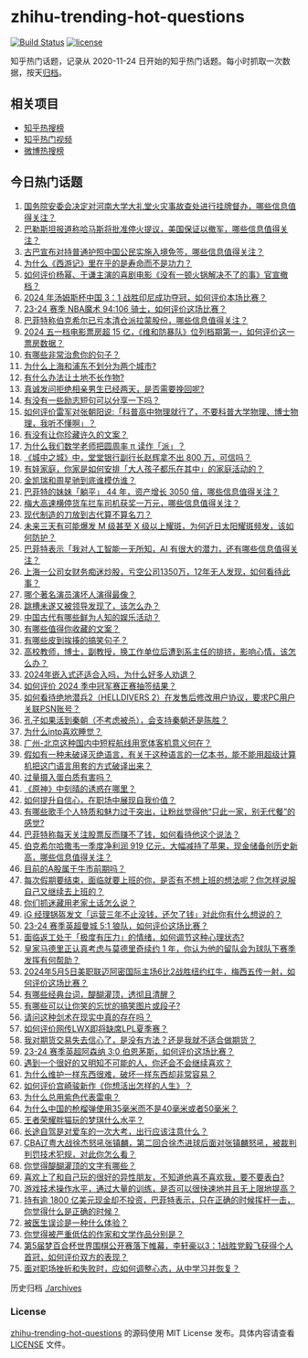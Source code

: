 # zhihu-trending-hot-questions

[![Build Status](https://github.com/justjavac/zhihu-trending-hot-questions/workflows/ci/badge.svg?branch=master)](https://github.com/justjavac/zhihu-trending-hot-questions/actions)
[![license](https://img.shields.io/github/license/justjavac/zhihu-trending-hot-questions)](https://github.com/justjavac/zhihu-trending-hot-questions/blob/master/LICENSE)

知乎热门话题，记录从 2020-11-24
日开始的知乎热门话题。每小时抓取一次数据，按天[归档](./archives)。

## 相关项目

- [知乎热搜榜](https://github.com/justjavac/zhihu-trending-top-search)
- [知乎热门视频](https://github.com/justjavac/zhihu-trending-hot-video)
- [微博热搜榜](https://github.com/justjavac/weibo-trending-hot-search)

## 今日热门话题

<!-- BEGIN -->
<!-- 最后更新时间 Mon May 06 2024 09:53:31 GMT+0800 (China Standard Time) -->

1. [国务院安委会决定对河南大学大礼堂火灾事故查处进行挂牌督办，哪些信息值得关注？](https://www.zhihu.com/question/655029722)
1. [巴勒斯坦报道称哈马斯将批准停火提议，美国保证以撤军，哪些信息值得关注？](https://www.zhihu.com/question/654959811)
1. [古巴宣布对持普通护照中国公民实施入境免签，哪些信息值得关注？](https://www.zhihu.com/question/655017737)
1. [为什么《西游记》里在乎的是寿命而不是功力？](https://www.zhihu.com/question/653099818)
1. [如何评价杨幂、于谦主演的喜剧电影《没有一顿火锅解决不了的事》官宣撤档？](https://www.zhihu.com/question/655032757)
1. [2024 年汤姆斯杯中国 3：1 战胜印尼成功夺冠，如何评价本场比赛？](https://www.zhihu.com/question/655064652)
1. [23-24 赛季 NBA魔术 94:106 骑士，如何评价这场比赛？](https://www.zhihu.com/question/655074579)
1. [巴菲特称伯克希尔已亏本清仓派拉蒙股份，哪些信息值得关注？](https://www.zhihu.com/question/655002672)
1. [2024 五一档电影票房超 15 亿，《维和防暴队》位列档期第一，如何评价这一票房数据？](https://www.zhihu.com/question/655062666)
1. [有哪些非常治愈你的句子？](https://www.zhihu.com/question/655070902)
1. [为什么上海和浦东不划分为两个城市?](https://www.zhihu.com/question/650569541)
1. [有什么办法让土地不长作物?](https://www.zhihu.com/question/654574691)
1. [真诚发问拒绝相亲男生已经两天，是否需要挽回呢?](https://www.zhihu.com/question/647286648)
1. [有没有一些励志短句可以分享一下吗？](https://www.zhihu.com/question/654891139)
1. [如何评价雷军对张朝阳说:「科普高中物理就行了，不要科普大学物理、博士物理，我听不懂啊」？](https://www.zhihu.com/question/654985250)
1. [有没有让你珍藏许久的文案？](https://www.zhihu.com/question/572855798)
1. [为什么我们数学老师把圆周率 π 读作「派」？](https://www.zhihu.com/question/29529981)
1. [《城中之城》中，堂堂银行副行长赵辉拿不出 800 万，可信吗？](https://www.zhihu.com/question/652919171)
1. [有娃家庭，你家是如何安排「大人孩子都乐在其中」的家庭活动的？](https://www.zhihu.com/question/653433992)
1. [金凯瑞和周星驰到底谁模仿谁？](https://www.zhihu.com/question/27546842)
1. [巴菲特的妹妹「躺平」 44 年，资产增长 3050 倍，哪些信息值得关注？](https://www.zhihu.com/question/654478226)
1. [梅大高速横停货车拦车司机获奖一万元，哪些信息值得关注？](https://www.zhihu.com/question/654935217)
1. [现代制造的刀放到古代算不算名刀？](https://www.zhihu.com/question/411561262)
1. [未来三天有可能爆发 M 级甚至 X 级以上耀斑，为何近日太阳耀斑频发，该如何防护？](https://www.zhihu.com/question/655053073)
1. [巴菲特表示「我对人工智能一无所知，AI 有很大的潜力，还有哪些信息值得关注？](https://www.zhihu.com/question/654980256)
1. [上海一公司女财务痴迷炒股，亏空公司1350万，12年无人发现，如何看待此事？](https://www.zhihu.com/question/654927138)
1. [哪个著名演员演坏人演得最像？](https://www.zhihu.com/question/477686710)
1. [跳槽未遂又被领导发现了，该怎么办？](https://www.zhihu.com/question/652234843)
1. [中国古代有哪些鲜为人知的娱乐活动？](https://www.zhihu.com/question/23068417)
1. [有哪些值得你收藏的文案？](https://www.zhihu.com/question/654931863)
1. [有哪些皮到挨揍的搞笑句子？](https://www.zhihu.com/question/653997392)
1. [高校教师，博士，副教授，换工作单位后遭到系主任的排挤，影响心情，该怎么办？](https://www.zhihu.com/question/653677487)
1. [2024年嵌入式还适合入吗，为什么好多人劝退？](https://www.zhihu.com/question/650467304)
1. [如何评价 2024 季中冠军赛正赛抽签结果？](https://www.zhihu.com/question/655055327)
1. [如何看待绝地潜兵2（HELLDIVERS 2）在发售后修改用户协议，要求PC用户关联PSN账号？](https://www.zhihu.com/question/654945800)
1. [孔子如果活到秦朝（不考虑被杀），会支持秦朝还是陈胜？](https://www.zhihu.com/question/652082334)
1. [为什么intp喜欢睡觉？](https://www.zhihu.com/question/507183959)
1. [广州-北京这种国内中短程航线用宽体客机意义何在？](https://www.zhihu.com/question/654941379)
1. [假如有一种未破译灭绝语言，有关于这种语言的一亿本书，能不能用超级计算机把这门语言用套的方式破译出来？](https://www.zhihu.com/question/654987954)
1. [过量摄入蛋白质有害吗？](https://www.zhihu.com/question/652870348)
1. [《原神》中刻晴的诱惑在哪里？](https://www.zhihu.com/question/654460114)
1. [如何提升自信心，在职场中展现自我价值？](https://www.zhihu.com/question/654842553)
1. [有哪些歌手个人特质和魅力过于突出，让粉丝觉得他“只此一家，别无代餐”的感觉?](https://www.zhihu.com/question/646966631)
1. [巴菲特称每天关注股票反而赚不了钱，如何看待他这个说法？](https://www.zhihu.com/question/654980686)
1. [伯克希尔哈撒韦一季度净利润 919 亿元，大幅减持了苹果，现金储备创历史新高，哪些信息值得关注？](https://www.zhihu.com/question/654974709)
1. [目前的A股属于牛市前期吗？](https://www.zhihu.com/question/654096155)
1. [每次假期要结束，面临就要上班的你，是否有不想上班的想法呢？你怎样说服自己又继续去上班的？](https://www.zhihu.com/question/654953812)
1. [你们抓迷藏用老家土话怎么说？](https://www.zhihu.com/question/650057060)
1. [iG 经理锅盔发文「运营三年不止没钱，还欠了钱」对此你有什么想说的？](https://www.zhihu.com/question/654368054)
1. [23-24 赛季英超曼城 5:1 狼队，如何评价这场比赛？](https://www.zhihu.com/question/654985312)
1. [面临返工处于「极度有压力」的情绪，如何调节这种心理状态?](https://www.zhihu.com/question/654470003)
1. [皇家马德里正认真考虑与莫德里奇续约 1 年，你认为他的留队会为球队下赛季发挥有何帮助？](https://www.zhihu.com/question/654784408)
1. [2024年5月5日美职联迈阿密国际主场6比2战胜纽约红牛，梅西五传一射，如何评价这场比赛？](https://www.zhihu.com/question/655012967)
1. [有哪些经典台词，醍醐灌顶，透彻且清醒？](https://www.zhihu.com/question/654481002)
1. [有哪些可以让你笑的忘忧的搞笑图片或段子?](https://www.zhihu.com/question/629232862)
1. [请问这种剑术在现实中真的存在吗？](https://www.zhihu.com/question/654949363)
1. [如何评价网传LWX即将缺席LPL夏季赛？](https://www.zhihu.com/question/654898800)
1. [我对期货交易失去信心了，是没有方法？还是我就不适合做期货？](https://www.zhihu.com/question/607628138)
1. [23-24 赛季英超阿森纳 3:0 伯恩茅斯，如何评价这场比赛？](https://www.zhihu.com/question/654966316)
1. [遇到一个很好的又明知不可能的人，你还会不会继续喜欢？](https://www.zhihu.com/question/654222658)
1. [为什么维护一样东西很难，破坏一样东西却非常容易？](https://www.zhihu.com/question/653890759)
1. [如何评价宫崎骏新作《你想活出怎样的人生》？](https://www.zhihu.com/question/651357776)
1. [为什么总用紫色代表雷电？](https://www.zhihu.com/question/632850152)
1. [为什么中国的枪榴弹使用35毫米而不是40毫米或者50毫米？](https://www.zhihu.com/question/653654509)
1. [王者荣耀胖猫玩的梦琪什么水平？](https://www.zhihu.com/question/654891196)
1. [长途自驾是对爱车的一次大考，出行应该注意什么？](https://www.zhihu.com/question/654584928)
1. [CBA辽粤大战徐杰怒吼张镇麟，第二回合徐杰进球后面对张镇麟怒吼，被裁判判罚技术犯规，对此你怎么看？](https://www.zhihu.com/question/654927493)
1. [你觉得醍醐灌顶的文字有哪些？](https://www.zhihu.com/question/654979318)
1. [喜欢上了和自己玩的很好的异性朋友，不知道他喜不喜欢我，要不要表白?](https://www.zhihu.com/question/654620013)
1. [游戏技术操作水平，通过大量的训练，是否可以很快速地并且无上限地提高？](https://www.zhihu.com/question/652945005)
1. [持有逾 1800 亿美元现金却不投资，巴菲特表示，只在正确的时候挥杆一击，你觉得什么是正确的时候？](https://www.zhihu.com/question/655002697)
1. [被医生误诊是一种什么体验？](https://www.zhihu.com/question/51670858)
1. [你觉得被严重低估的作家和文学作品分别是？](https://www.zhihu.com/question/530571121)
1. [第5届梦百合杯世界围棋公开赛落下帷幕，李轩豪以3：1战胜党毅飞获得个人首冠，如何评价双方的表现？](https://www.zhihu.com/question/654954538)
1. [面对职场挫折和失败时，应如何调整心态，从中学习并恢复？](https://www.zhihu.com/question/654842735)

<!-- END -->

历史归档 [./archives](./archives)

### License

[zhihu-trending-hot-questions](https://github.com/justjavac/zhihu-trending-hot-questions)
的源码使用 MIT License 发布。具体内容请查看 [LICENSE](./LICENSE) 文件。
